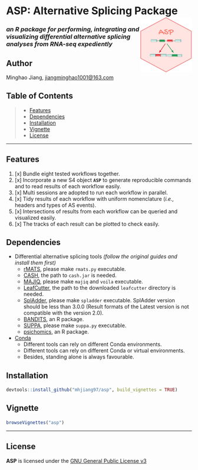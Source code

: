 # ASP: Alternative Splicing Package <img src="https://github.com/mhjiang97/asp/blob/master/data-raw/asp.png" align="right" height="150" width="140/"/>

### *an R package for performing, integrating and visualizing differential alternative splicing analyses from RNA-seq expediently*

## Author

Minghao Jiang, [jiangminghao1001\@163.com](mailto:jiangminghao1001@163.com)

## Table of Contents

> -   [Features](#Features)  
> -   [Dependencies](#Dependencies)  
> -   [Installation](#Installation)  
> -   [Vignette](#Vignette)  
> -   [License](#License)

------------------------------------------------------------------------

## Features

1.  [x] Bundle eight tested workflows together.
2.  [x] Incorporate a new S4 object **`ASP`** to generate reproducible commands and to read results of each workflow easily.
3.  [x] Multi sessions are adopted to run each workflow in parallel.
4.  [x] Tidy results of each workflow with uniform nomenclature (*i.e.,* headers and types of AS events).
5.  [x] Intersections of results from each workflow can be queried and visualized easily.
6.  [x] The tracks of each result can be plotted to check easily.

## Dependencies

-   Differential alternative splicing tools *(follow the original guides and install them first)*
    -   [rMATS](https://github.com/Xinglab/rmats-turbo), please make `rmats.py` executable.
    -   [CASH](https://soft.novelbio.com/cash/), the path to `cash.jar` is needed.
    -   [MAJIQ](https://majiq.biociphers.org), please make `majiq` and `voila` executable.
    -   [LeafCutter](https://davidaknowles.github.io/leafcutter/), the path to the downloaded `leafcutter` directory is needed.
    -   [SplAdder](https://spladder.readthedocs.io/en/latest/), please make `spladder` executable. SplAdder version should be less than 3.0.0 (Result formats of the Latest version is not compatible with the version 2.0).
    -   [BANDITS](https://bioconductor.org/packages/release/bioc/html/BANDITS.html), an R package.
    -   [SUPPA](https://github.com/comprna/SUPPA), please make `suppa.py` executable.
    -   [psichomics](https://bioconductor.org/packages/release/bioc/html/psichomics.html), an R package.
-   [Conda](https://anaconda.org/anaconda/conda)
    -   Different tools can rely on different Conda environments.
    -   Different tools can rely on different Conda or virtual environments.
    -   Besides, standing alone is always favourable.

## Installation

``` r
devtools::install_github("mhjiang97/asp", build_vignettes = TRUE)
```

## Vignette

``` r
browseVignettes("asp")
```

------------------------------------------------------------------------

## License

**ASP** is licensed under the [GNU General Public License v3](http://www.gnu.org/licenses/gpl-3.0.html)
